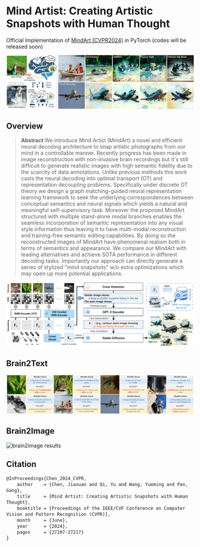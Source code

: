 # Mind Artist: Creating Artistic Snapshots with Human Thought
Official Implementation of [MindArt (CVPR2024)](https://openaccess.thecvf.com/content/CVPR2024/html/Chen_Mind_Artist_Creating_Artistic_Snapshots_with_Human_Thought_CVPR_2024_paper.html) in PyTorch (codes will be released soon)

![Intro](assets/Intro.png)

## Overview
> **Abstract**:We introduce Mind Artist (MindArt) a novel and efficient neural decoding architecture to snap artistic photographs from our mind in a controllable manner. Recently progress has been made in image reconstruction with non-invasive brain recordings but it's still difficult to generate realistic images with high semantic fidelity due to the scarcity of data annotations. Unlike previous methods this work casts the neural decoding into optimal transport (OT) and representation decoupling problems. Specifically under discrete OT theory we design a graph matching-guided neural representation learning framework to seek the underlying correspondences between conceptual semantics and neural signals which yields a natural and meaningful self-supervisory task. Moreover the proposed MindArt structured with multiple stand-alone modal branches enables the seamless incorporation of semantic representation into any visual style information thus leaving it to have multi-modal reconstruction and training-free semantic editing capabilities. By doing so the reconstructed images of MindArt have phenomenal realism both in terms of semantics and appearance. We compare our MindArt with leading alternatives and achieve SOTA performance in different decoding tasks. Importantly our approach can directly generate a series of stylized "mind snapshots" w/o extra optimizations which may open up more potential applications.

![MindArt](assets/MindArt.png)

## Brain2Text
![brain2text results](assets/TextReconstruction.png)

## Brain2Image
![brain2image results](assets/ImgReconstruction.png)


## Citation
```
@InProceedings{Chen_2024_CVPR,
    author    = {Chen, Jiaxuan and Qi, Yu and Wang, Yueming and Pan, Gang},
    title     = {Mind Artist: Creating Artistic Snapshots with Human Thought},
    booktitle = {Proceedings of the IEEE/CVF Conference on Computer Vision and Pattern Recognition (CVPR)},
    month     = {June},
    year      = {2024},
    pages     = {27207-27217}
}
```
